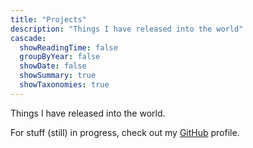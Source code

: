 ```yaml
---
title: "Projects"
description: "Things I have released into the world"
cascade:
  showReadingTime: false
  groupByYear: false
  showDate: false
  showSummary: true
  showTaxonomies: true
---
```


Things I have released into the world.

For stuff (still) in progress, check out my [GitHub](https://github.com/budivoy/) profile.
